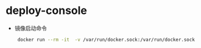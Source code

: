 # deploy-console
- 镜像启动命令
    ```bash
     docker run --rm -it  -v /var/run/docker.sock:/var/run/docker.sock -p90:8080 -e ENV=local  192.168.31.188/test/console:v1.0.0
    ```